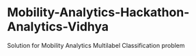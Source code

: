 # Mobility-Analytics-Hackathon-Analytics-Vidhya
Solution for Mobility Analytics Multilabel Classification problem 
